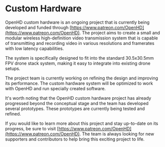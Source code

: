 # Custom Hardware

OpenHD custom hardware is an ongoing project that is currently being developed and funded through [https://www.patreon.com/OpenHD](https://www.patreon.com/OpenHD). The project aims to create a small and modular wireless high-definition video transmission system that is capable of transmitting and recording video in various resolutions and framerates with low latency capabilities.

The system is specifically designed to fit into the standard 30.5x30.5mm FPV drone stack system, making it easy to integrate into existing drone setups. 

The project team is currently working on refining the design and improving its performance. The custom hardware system will be optimized to work with OpenHD and run specially created software.

It's worth noting that the OpenHD custom hardware project has already progressed beyond the conceptual stage and the team has developed several prototypes. These prototypes are currently being tested and refined.

If you would like to learn more about this project and stay up-to-date on its progress, be sure to visit [https://www.patreon.com/OpenHD](https://www.patreon.com/OpenHD). The team is always looking for new supporters and contributors to help bring this exciting project to life.